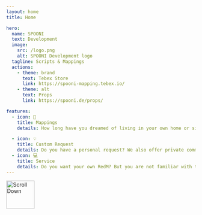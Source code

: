 ```yaml
---
layout: home
title: Home

hero:
  name: SPOONI
  text: Development
  image:
    src: /logo.png
    alt: SPOONI Development logo
  tagline: Scripts & Mappings
  actions:
    - theme: brand
      text: Tebex Store
      link: https://spooni-mapping.tebex.io/
    - theme: alt
      text: Props
      link: https://spooni.de/props/

features:
  - icon: 🗿
    title: Mappings
    details: How long have you dreamed of living in your own home or simply benefiting from the city's most important properties? With great attention to detail and authenticity, we offer excellent mappings. Our goal is to give you a new perspective on your favorite places and integrate them seamlessly into your roleplay.

  - icon: 💡
    title: Custom Request
    details: Do you have a personal request? We also offer private commissions. Whether it's a script, mapping or placeable props - anything is possible. With specific ideas from you and our understanding of authenticity and good role-playing, we can help you fulfill your wish and put a smile on your face.
  - icon: 💻
    title: Service 
    details: Do you want your own RedM? But you are not familiar with the technology or have problems setting it up? No problem! Get in touch with us on our Discord. Our expert developers can help you with everything from advice to setting up and troubleshooting your.
---
```


<div class="center-arrow">
  <a href="#sponsors" style="text-decoration: none;">
    <img src="/arrow.png" alt="Scroll Down" style="width: 75px; height: 75px;" />
  </a>
</div>

<script setup>
import {
  VPTeamPage,
  VPTeamPageTitle,
  VPTeamMembers,
  VPTeamPageSection
} from 'vitepress/theme'

const sponsors = [
    {
      avatar: 'https://cdn.discordapp.com/icons/1080957020796096664/27692dfcbf10cf409412f4c213eda4cf.webp?size=128',
      name: 'n-core',
      title: 'RDR2 Roleplay',
      links: [
          { icon: 'discord', link: 'https://discord.gg/3Kbjdu5cFZ' },
      ]
    },
    {
      avatar: 'https://cdn.discordapp.com/icons/1070353246121623594/81697cd7f6bb599fc56897df53134696.webp?size=128',
      name: 'The Last Days',
      title: 'RDR2 Survial Roleplay',
      links: [
          { icon: 'discord', link: 'https://discord.gg/the-last-days-1070353246121623594' },
      ]
    },
    {
      avatar: 'https://cdn.discordapp.com/icons/1153427642297614398/a_deec25fe81c88ac8d5cd8e58539da396.webp?size=128',
      name: 'American Dreams',
      title: 'RDR2 Roleplay',
      links: [
          { icon: 'discord', link: 'https://discord.gg/eck4zVn3Zm' },
      ]
    },
    {
      avatar: 'https://cdn.discordapp.com/icons/1262666167089369119/705dbb0c48c53ddd8c824649b6d0a662.webp?size=128',
      name: 'Babylon 1819',
      title: 'RDR2 Roleplay',
      links: [
          { icon: 'discord', link: 'https://discord.gg/UKDZ5euhd5' },
      ]
    },
    {
      avatar: 'https://cdn.discordapp.com/icons/1052829950119530547/73dbc607b1932d82bb654668938ff6cd.webp?size=128',
      name: 'Last Hope RP',
      title: 'RDR2 Roleplay',
      links: [
          { icon: 'discord', link: 'https://discord.gg/7n3wf96RpZ' },
      ]
    },
    {
      avatar: 'https://cdn.discordapp.com/icons/1143862512937336933/99dec736bccbd1b0902d8f613eec5075.webp?size=128',
      name: 'Golden Plains',
      title: 'RDR2 Roleplay',
      links: [
          { icon: 'discord', link: 'https://discord.gg/MFnB9BDcYP' },
      ]
    },
    {
      avatar: 'https://cdn.discordapp.com/icons/1251628443104448714/ec83d24a2a9c877580bb8aba3aa68a46.webp?size=128',
      name: 'WILD CREEK RP',
      title: 'RDR2 Roleplay',
      links: [
          { icon: 'discord', link: 'https://discord.gg/nyvjmTruJS' },
      ]
    },
    {
      avatar: 'https://cdn.discordapp.com/icons/1225905970035822734/3ac67d6e5c9511f452016648ee37f136.webp?size=128',
      name: 'Bluestone Falls',
      title: 'RDR2 Roleplay',
      links: [
          { icon: 'discord', link: 'https://discord.gg/6j83qWXEXm' },
      ]
    },
    {
        avatar: 'https://cdn.discordapp.com/icons/939204524466393149/dafafab983a9061e4bc87a1dd263e188.webp?size=128',
        name: 'Misty Mountain',
        title: 'RDR2 Roleplay',
        links: [
            { icon: 'discord', link: 'https://discord.gg/8Azu5NGUGn' },
        ]
    },
]
</script>

<VPTeamPage id="sponsors">
  <VPTeamPageTitle>
    <template #title>Sponsored projects</template>
  </VPTeamPageTitle>
  <VPTeamMembers size="small" :members="sponsors" />
</VPTeamPage>
